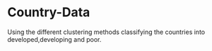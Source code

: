 # Country-Data
Using the different clustering methods classifying the countries into developed,developing and poor.
